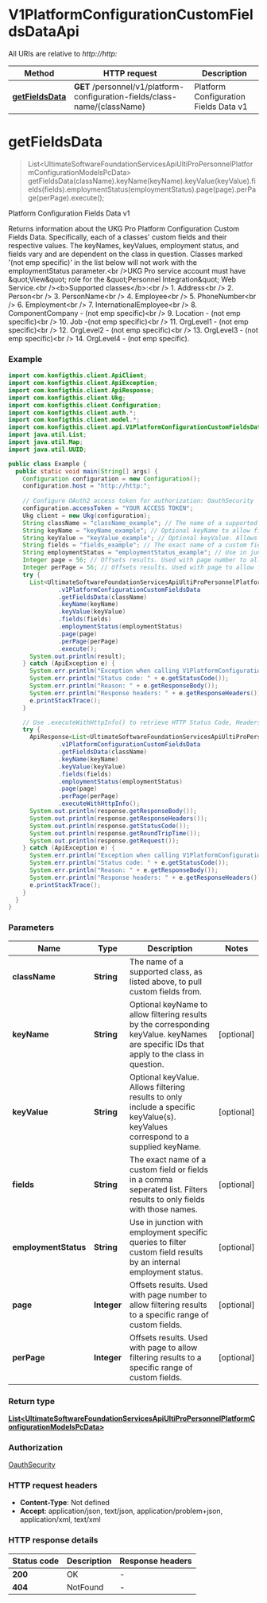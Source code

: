 # V1PlatformConfigurationCustomFieldsDataApi

All URIs are relative to *http://http:*

| Method | HTTP request | Description |
|------------- | ------------- | -------------|
| [**getFieldsData**](V1PlatformConfigurationCustomFieldsDataApi.md#getFieldsData) | **GET** /personnel/v1/platform-configuration-fields/class-name/{className} | Platform Configuration Fields Data v1 |


<a name="getFieldsData"></a>
# **getFieldsData**
> List&lt;UltimateSoftwareFoundationServicesApiUltiProPersonnelPlatformConfigurationModelsPcData&gt; getFieldsData(className).keyName(keyName).keyValue(keyValue).fields(fields).employmentStatus(employmentStatus).page(page).perPage(perPage).execute();

Platform Configuration Fields Data v1

Returns information about the UKG Pro Platform Configuration Custom Fields Data. Specifically, each of a classes&#39; custom fields and their respective values. The keyNames, keyValues, employment status, and fields vary and are dependent on the class in question. Classes marked &#39;(not emp specific)&#39; in the list below will not work with the employmentStatus parameter.&lt;br /&gt;UKG Pro service account must have \&quot;View\&quot; role for the \&quot;Personnel Integration\&quot; Web Service.&lt;br /&gt;&lt;b&gt;Supported classes&lt;/b&gt;:&lt;br /&gt;  1. Address&lt;br /&gt;  2. Person&lt;br /&gt;  3. PersonName&lt;br /&gt;  4. Employee&lt;br /&gt;  5. PhoneNumber&lt;br /&gt;  6. Employment&lt;br /&gt;  7. InternationalEmployee&lt;br /&gt;  8. ComponentCompany - (not emp specific)&lt;br /&gt;  9. Location - (not emp specific)&lt;br /&gt;  10. Job -(not emp specific)&lt;br /&gt;  11. OrgLevel1 - (not emp specific)&lt;br /&gt;  12. OrgLevel2 - (not emp specific)&lt;br /&gt;  13. OrgLevel3 - (not emp specific)&lt;br /&gt;  14. OrgLevel4 - (not emp specific).

### Example
```java
import com.konfigthis.client.ApiClient;
import com.konfigthis.client.ApiException;
import com.konfigthis.client.ApiResponse;
import com.konfigthis.client.Ukg;
import com.konfigthis.client.Configuration;
import com.konfigthis.client.auth.*;
import com.konfigthis.client.model.*;
import com.konfigthis.client.api.V1PlatformConfigurationCustomFieldsDataApi;
import java.util.List;
import java.util.Map;
import java.util.UUID;

public class Example {
  public static void main(String[] args) {
    Configuration configuration = new Configuration();
    configuration.host = "http://http:";
    
    // Configure OAuth2 access token for authorization: OauthSecurity
    configuration.accessToken = "YOUR ACCESS TOKEN";
    Ukg client = new Ukg(configuration);
    String className = "className_example"; // The name of a supported class, as listed above, to pull custom fields from.
    String keyName = "keyName_example"; // Optional keyName to allow filtering results by the corresponding keyValue. keyNames are specific IDs that apply to the class in question.
    String keyValue = "keyValue_example"; // Optional keyValue. Allows filtering results to only include a specific keyValue(s). keyValues correspond to a supplied keyName.
    String fields = "fields_example"; // The exact name of a custom field or fields in a comma seperated list. Filters results to only fields with those names.
    String employmentStatus = "employmentStatus_example"; // Use in junction with employment specific queries to filter custom field results by an internal employment status.
    Integer page = 56; // Offsets results. Used with page number to allow filtering results to a specific range of custom fields.
    Integer perPage = 56; // Offsets results. Used with page to allow filtering results to a specific range of custom fields.
    try {
      List<UltimateSoftwareFoundationServicesApiUltiProPersonnelPlatformConfigurationModelsPcData> result = client
              .v1PlatformConfigurationCustomFieldsData
              .getFieldsData(className)
              .keyName(keyName)
              .keyValue(keyValue)
              .fields(fields)
              .employmentStatus(employmentStatus)
              .page(page)
              .perPage(perPage)
              .execute();
      System.out.println(result);
    } catch (ApiException e) {
      System.err.println("Exception when calling V1PlatformConfigurationCustomFieldsDataApi#getFieldsData");
      System.err.println("Status code: " + e.getStatusCode());
      System.err.println("Reason: " + e.getResponseBody());
      System.err.println("Response headers: " + e.getResponseHeaders());
      e.printStackTrace();
    }

    // Use .executeWithHttpInfo() to retrieve HTTP Status Code, Headers and Request
    try {
      ApiResponse<List<UltimateSoftwareFoundationServicesApiUltiProPersonnelPlatformConfigurationModelsPcData>> response = client
              .v1PlatformConfigurationCustomFieldsData
              .getFieldsData(className)
              .keyName(keyName)
              .keyValue(keyValue)
              .fields(fields)
              .employmentStatus(employmentStatus)
              .page(page)
              .perPage(perPage)
              .executeWithHttpInfo();
      System.out.println(response.getResponseBody());
      System.out.println(response.getResponseHeaders());
      System.out.println(response.getStatusCode());
      System.out.println(response.getRoundTripTime());
      System.out.println(response.getRequest());
    } catch (ApiException e) {
      System.err.println("Exception when calling V1PlatformConfigurationCustomFieldsDataApi#getFieldsData");
      System.err.println("Status code: " + e.getStatusCode());
      System.err.println("Reason: " + e.getResponseBody());
      System.err.println("Response headers: " + e.getResponseHeaders());
      e.printStackTrace();
    }
  }
}

```

### Parameters

| Name | Type | Description  | Notes |
|------------- | ------------- | ------------- | -------------|
| **className** | **String**| The name of a supported class, as listed above, to pull custom fields from. | |
| **keyName** | **String**| Optional keyName to allow filtering results by the corresponding keyValue. keyNames are specific IDs that apply to the class in question. | [optional] |
| **keyValue** | **String**| Optional keyValue. Allows filtering results to only include a specific keyValue(s). keyValues correspond to a supplied keyName. | [optional] |
| **fields** | **String**| The exact name of a custom field or fields in a comma seperated list. Filters results to only fields with those names. | [optional] |
| **employmentStatus** | **String**| Use in junction with employment specific queries to filter custom field results by an internal employment status. | [optional] |
| **page** | **Integer**| Offsets results. Used with page number to allow filtering results to a specific range of custom fields. | [optional] |
| **perPage** | **Integer**| Offsets results. Used with page to allow filtering results to a specific range of custom fields. | [optional] |

### Return type

[**List&lt;UltimateSoftwareFoundationServicesApiUltiProPersonnelPlatformConfigurationModelsPcData&gt;**](UltimateSoftwareFoundationServicesApiUltiProPersonnelPlatformConfigurationModelsPcData.md)

### Authorization

[OauthSecurity](../README.md#OauthSecurity)

### HTTP request headers

 - **Content-Type**: Not defined
 - **Accept**: application/json, text/json, application/problem+json, application/xml, text/xml

### HTTP response details
| Status code | Description | Response headers |
|-------------|-------------|------------------|
| **200** | OK |  -  |
| **404** | NotFound |  -  |

